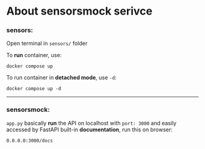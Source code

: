 # About sensorsmock serivce

### sensors:
Open terminal in `sensors/` folder

To **run** container, use:

```docker compose up```

To run container in **detached mode**, use `-d`:

```docker compose up -d```
___

### sensorsmock:

`app.py` basically **run** the API on localhost with `port: 3000` and easily accessed by FastAPI built-in **documentation**, run this on browser:

```0.0.0.0:3000/docs```
